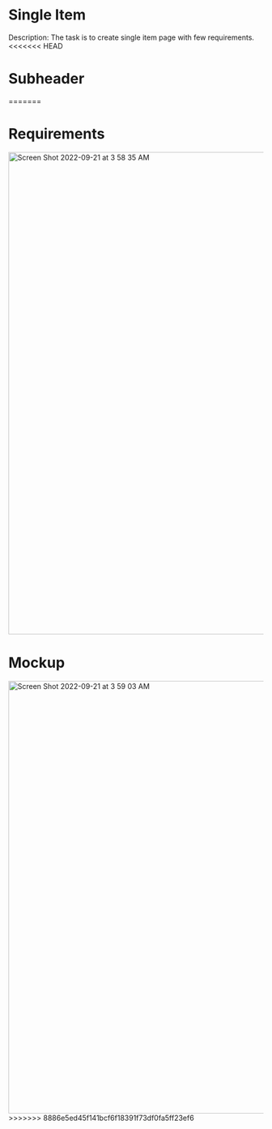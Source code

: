 # Single Item

Description:
  The task is to create single item page with few requirements.
<<<<<<< HEAD

# Subheader
=======
  
 # Requirements
<img width="952" alt="Screen Shot 2022-09-21 at 3 58 35 AM" src="https://user-images.githubusercontent.com/114436668/192543379-3da57ac2-7dc5-47a7-853d-ea69cfad06a1.png">

# Mockup
<img width="854" alt="Screen Shot 2022-09-21 at 3 59 03 AM" src="https://user-images.githubusercontent.com/114436668/192543874-d77ddfd6-f3e9-4c0e-b73c-2e77f330732e.png">
>>>>>>> 8886e5ed45f141bcf6f18391f73df0fa5ff23ef6
